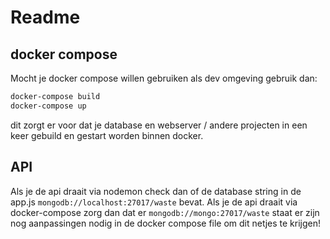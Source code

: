 # Readme

## docker compose
Mocht je docker compose willen gebruiken als dev omgeving gebruik dan:

```bash
docker-compose build
docker-compose up
```
dit zorgt er voor dat je database en webserver / andere projecten in een keer gebuild en gestart worden binnen docker.


## API 
Als je de api draait via nodemon check dan of de database string in de app.js `mongodb://localhost:27017/waste` bevat.
Als je de api draait via docker-compose zorg dan dat er `mongodb://mongo:27017/waste` staat
er zijn nog aanpassingen nodig in de docker compose file om dit netjes te krijgen!